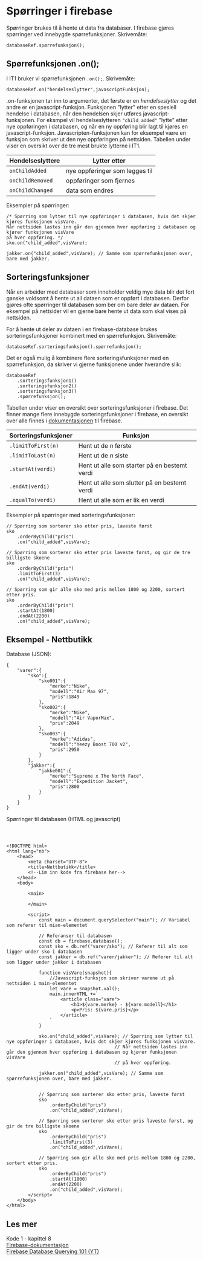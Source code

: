 # Spørringer i firebase

Spørringer brukes til å hente ut data fra databaser.
I firebase gjøres spørringer ved innebygde spørrefunksjoner.
Skrivemåte:
~~~~
databaseRef.spørrefunksjon();
~~~~

## Spørrefunksjonen .on();

I IT1 bruker vi spørrefunksjonen ``.on();``.
Skrivemåte:
~~~~
databaseRef.on("hendelseslytter",javascriptFunksjon);
~~~~

.on-funksjonen tar inn to argumenter, det første er en *hendelseslytter* og det andre er en javascript-funksjon.
Funksjonen "lytter" etter en spesiell hendelse i databasen, når den hendelsen skjer utføres javascript-funksjonen.
For eksmpel vil hendelseslytteren ``"child_added"`` "lytte" etter nye oppføringen i databasen, og når en ny oppføring blir lagt til kjøres en javascript-funksjon.
Javascripten-funksjonen kan for eksempel være en funksjon som skriver ut den nye oppføringen på nettsiden.
Tabellen under viser en oversikt over de tre mest brukte lytterne i IT1.

|Hendelseslyttere|Lytter etter|
|--------------------|--------|
|``onChildAdded``    |nye oppføringer som legges til|
|``onChildRemoved``|oppføringer som fjernes|
|``onChildChanged``|data som endres|

Eksempler på spørringer:
~~~~
/* Spørring som lytter til nye oppføringer i databasen, hvis det skjer kjøres funksjonen visVare.
Når nettsiden lastes inn går den gjennom hver oppføring i databasen og kjører funksjonen visVare
på hver oppføring. */
sko.on("child_added",visVare); 
            
jakker.on("child_added",visVare); // Samme som spørrefunksjonen over, bare med jakker.
~~~~

## Sorteringsfunksjoner

Når en arbeider med databaser som inneholder veldig mye data blir det fort ganske voldsomt å hente ut all dataen som er oppført i databasen.
Derfor gjøres ofte spørringer til databasen som ber om bare deler av dataen.
For eksempel på nettsider vil en gjerne bare hente ut data som skal vises på nettsiden.

For å hente ut deler av dataen i en firebase-database brukes sorteringsfunksjoner kombinert med en spørrefunksjon.
Skrivemåte:
~~~~~
databaseRef.sorteringsfunksjon().spørrefunksjon();
~~~~~
Det er også mulig å kombinere flere sorteringsfunksjoner med en spørrefunksjon, da skriver vi gjerne funksjonene under hverandre slik:
~~~~~
databaseRef
    .sorteringsfunksjon1()
    .sorteringsfunksjon2()
    .sorteringsfunksjon3()
    .spørrefunksjon();
~~~~~~

Tabellen under viser en oversikt over sorteringsfunksjoner i firebase.
Det finner mange flere innebygde sorteringsfunksjoner i firebase, en oversikt over alle finnes i [dokumentasjonen](https://firebase.google.com/docs/reference/android/com/google/firebase/database/Query) til firebase.

|Sorteringsfunksjoner|Funksjon|
|--------------------|--------|
|``.limitToFirst(n)``    |Hent ut de *n* første|
|``.limitToLast(n)``     |Hent ut de *n* siste|
|``.startAt(verdi)``|Hent ut alle som starter på en bestemt verdi|
|``.endAt(verdi)``|Hent ut alle som slutter på en bestemt verdi|
|``.equalTo(verdi)``|Hent ut alle som er lik en verdi|

Eksempler på spørringer med sorteringsfunksjoner:
~~~~~
// Spørring som sorterer sko etter pris, laveste først
sko
    .orderByChild("pris")
    .on("child_added",visVare);

// Spørring som sorterer sko etter pris laveste først, og gir de tre billigste skoene 
sko
    .orderByChild("pris")
    .limitToFirst(3)
    .on("child_added",visVare);

// Spørring som gir alle sko med pris mellom 1800 og 2200, sortert etter pris.
sko
    .orderByChild("pris")
    .startAt(1800)
    .endAt(2200)
    .on("child_added",visVare);
~~~~~

## Eksempel - Nettbutikk

Database (JSON):
~~~~
{
    "varer":{
        "sko":{
            "sko001":{
                "merke":"Nike",
                "modell":"Air Max 97",
                "pris":1849
            },
            "sko002":{
                "merke":"Nike",
                "modell":"Air VaporMax",
                "pris":2049
            },
            "sko003":{
                "merke":"Adidas",
                "modell":"Yeezy Boost 700 v2",
                "pris":2950
            }
        },
        "jakker":{
            "jakke001":{
                "merke":"Supreme x The North Face",
                "modell":"Expedition Jacket",
                "pris":2800
            }
        }
    }
}
~~~~

Spørringer til databasen (HTML og javascript)
~~~~



<!DOCTYPE html>
<html lang="nb">
    <head>
        <meta charset="UTF-8">
        <title>Nettbutikk</title>
        <!--Lim inn kode fra firebase her-->
    </head>
    <body>
        
        <main>
            
        </main>

        <script>
            const main = document.querySelector("main"); // Variabel som referer til mian-elementet

            // Referanser til databasen
            const db = firebase.database();
            const sko = db.ref("varer/sko"); // Referer til alt som ligger under sko i databasen
            const jakker = db.ref("varer/jakker"); // Referer til alt som ligger under jakker i databasen

            function visVare(snapshot){
                //Javascript-funksjon som skriver varene ut på nettsiden i main-elementet
                let vare = snapshot.val();
                main.innerHTML +=`
                    <article class="vare">
                        <h1>${vare.merke} - ${vare.modell}</h1>
                        <p>Pris: ${vare.pris}</p>
                    </article>
                `
            }

            sko.on("child_added",visVare); // Spørring som lytter til nye oppføringer i databasen, hvis det skjer kjøres funksjonen visVare.
                                        // Når nettsiden lastes inn går den gjennom hver oppføring i databasen og kjører funksjonen visVare
                                        // på hver oppføring.
            
            jakker.on("child_added",visVare); // Samme som spørrefunksjonen over, bare med jakker.


            // Spørring som sorterer sko etter pris, laveste først
            sko
                .orderByChild("pris")
                .on("child_added",visVare);

            // Spørring som sorterer sko etter pris laveste først, og gir de tre billigste skoene 
            sko
                .orderByChild("pris")
                .limitToFirst(3)
                .on("child_added",visVare);

            // Spørring som gir alle sko med pris mellom 1800 og 2200, sortert etter pris.
            sko
                .orderByChild("pris")
                .startAt(1800)
                .endAt(2200)
                .on("child_added",visVare);
        </script>
    </body>
</html>
~~~~


## Les mer
Kode 1 - kapittel 8  
[Firebase-dokumentasjon](https://firebase.google.com/docs/reference/android/com/google/firebase/database/package-summary)  
[Firebase Database Querying 101 (YT)](https://www.youtube.com/watch?v=3WTQZV5-roY&list=PLl-K7zZEsYLlP-k-RKFa7RyNPa9_wCH2s&index=3)  